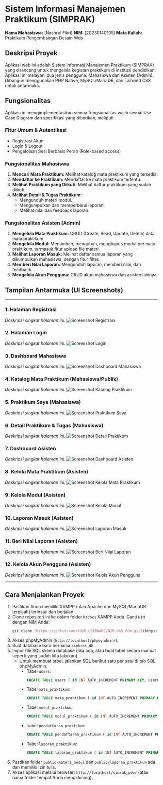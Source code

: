 # Sistem Informasi Manajemen Praktikum (SIMPRAK)

**Nama Mahasiswa:** [Nashrul Fikri]
**NIM:** [20230140105]
**Mata Kuliah:** Praktikum Pengembangan Desain Web

## Deskripsi Proyek
Aplikasi web ini adalah Sistem Informasi Manajemen Praktikum (SIMPRAK) yang dirancang untuk mengelola kegiatan praktikum di institusi pendidikan. Aplikasi ini melayani dua jenis pengguna: Mahasiswa dan Asisten (Admin). Dibangun menggunakan PHP Native, MySQL/MariaDB, dan Tailwind CSS untuk antarmuka.

## Fungsionalitas
Aplikasi ini mengimplementasikan semua fungsionalitas wajib sesuai Use Case Diagram dan spesifikasi yang diberikan, meliputi:

### Fitur Umum & Autentikasi
* Registrasi Akun
* Login & Logout
* Pengelolaan Sesi Berbasis Peran (Role-based access)

### Fungsionalitas Mahasiswa
1.  **Mencari Mata Praktikum:** Melihat katalog mata praktikum yang tersedia.
2.  **Mendaftar ke Praktikum:** Mendaftar ke mata praktikum tertentu.
3.  **Melihat Praktikum yang Diikuti:** Melihat daftar praktikum yang sudah diikuti.
4.  **Melihat Detail & Tugas Praktikum:**
    * Mengunduh materi modul.
    * Mengumpulkan dan memperbarui laporan.
    * Melihat nilai dan feedback laporan.

### Fungsionalitas Asisten (Admin)
1.  **Mengelola Mata Praktikum:** CRUD (Create, Read, Update, Delete) data mata praktikum.
2.  **Mengelola Modul:** Menambah, mengubah, menghapus modul per mata praktikum, termasuk fitur upload file materi.
3.  **Melihat Laporan Masuk:** Melihat daftar semua laporan yang dikumpulkan mahasiswa, dengan fitur filter.
4.  **Memberi Nilai Laporan:** Mengunduh laporan, memberi nilai, dan feedback.
5.  **Mengelola Akun Pengguna:** CRUD akun mahasiswa dan asisten lainnya.

## Tampilan Antarmuka (UI Screenshots)

---

### 1. Halaman Registrasi
*Deskripsi singkat halaman ini.*
![Screenshot Registrasi](screenshots/register.png)

### 2. Halaman Login
*Deskripsi singkat halaman ini.*
![Screenshot Login](screenshots/login.png)

### 3. Dashboard Mahasiswa
*Deskripsi singkat halaman ini.*
![Screenshot Dashboard Mahasiswa](screenshots/dashboard_mahasiswa.png)

### 4. Katalog Mata Praktikum (Mahasiswa/Publik)
*Deskripsi singkat halaman ini.*
![Screenshot Katalog Praktikum](screenshots/katalog_praktikum.png)

### 5. Praktikum Saya (Mahasiswa)
*Deskripsi singkat halaman ini.*
![Screenshot Praktikum Saya](screenshots/praktikum_saya.png)

### 6. Detail Praktikum & Tugas (Mahasiswa)
*Deskripsi singkat halaman ini.*
![Screenshot Detail Praktikum](screenshots/detail_praktikum.png)

### 7. Dashboard Asisten
*Deskripsi singkat halaman ini.*
![Screenshot Dashboard Asisten](screenshots/dashboard_asisten.png)

### 8. Kelola Mata Praktikum (Asisten)
*Deskripsi singkat halaman ini.*
![Screenshot Kelola Mata Praktikum](screenshots/kelola_mata_praktikum.png)

### 9. Kelola Modul (Asisten)
*Deskripsi singkat halaman ini.*
![Screenshot Kelola Modul](screenshots/kelola_modul.png)

### 10. Laporan Masuk (Asisten)
*Deskripsi singkat halaman ini.*
![Screenshot Laporan Masuk](screenshots/laporan_masuk.png)

### 11. Beri Nilai Laporan (Asisten)
*Deskripsi singkat halaman ini.*
![Screenshot Beri Nilai Laporan](screenshots/beri_nilai_laporan.png)

### 12. Kelola Akun Pengguna (Asisten)
*Deskripsi singkat halaman ini.*
![Screenshot Kelola Akun Pengguna](screenshots/kelola_akun.png)

---

## Cara Menjalankan Proyek
1.  Pastikan Anda memiliki XAMPP (atau Apache dan MySQL/MariaDB terpisah) terinstal dan berjalan.
2.  Clone repositori ini ke dalam folder `htdocs` XAMPP Anda. Ganti `NIM` dengan NIM Anda:
    ```bash
    git clone [https://github.com/YOUR_USERNAME/NIM_UAS_PDW.git](https://github.com/YOUR_USERNAME/NIM_UAS_PDW.git) simrak_pdw
    ```
3.  Akses phpMyAdmin (`http://localhost/phpmyadmin/`).
4.  Buat database baru bernama `simbrak_db`.
5.  Impor file SQL skema database (jika ada, atau buat tabel secara manual seperti yang sudah kita lakukan).
    * Untuk membuat tabel, jalankan SQL berikut satu per satu di tab SQL phpMyAdmin:
        * Tabel `users`:
            ```sql
            CREATE TABLE users ( id INT AUTO_INCREMENT PRIMARY KEY, username VARCHAR(50) NOT NULL UNIQUE, password VARCHAR(255) NOT NULL, role ENUM('mahasiswa', 'asisten') NOT NULL, nama VARCHAR(100) NOT NULL, email VARCHAR(100) UNIQUE, created_at TIMESTAMP DEFAULT CURRENT_TIMESTAMP );
            ```
        * Tabel `mata_praktikum`:
            ```sql
            CREATE TABLE mata_praktikum ( id INT AUTO_INCREMENT PRIMARY KEY, nama_praktikum VARCHAR(255) NOT NULL UNIQUE, deskripsi TEXT, kode_praktikum VARCHAR(50) UNIQUE, created_at TIMESTAMP DEFAULT CURRENT_TIMESTAMP );
            ```
        * Tabel `modul_praktikum`:
            ```sql
            CREATE TABLE modul_praktikum ( id INT AUTO_INCREMENT PRIMARY KEY, mata_praktikum_id INT NOT NULL, judul_modul VARCHAR(255) NOT NULL, deskripsi_modul TEXT, nama_file_materi VARCHAR(255), tipe_file_materi VARCHAR(100), ukuran_file_materi INT, created_at TIMESTAMP DEFAULT CURRENT_TIMESTAMP, FOREIGN KEY (mata_praktikum_id) REFERENCES mata_praktikum(id) ON DELETE CASCADE );
            ```
        * Tabel `pendaftaran_praktikum`:
            ```sql
            CREATE TABLE pendaftaran_praktikum ( id INT AUTO_INCREMENT PRIMARY KEY, user_id INT NOT NULL, mata_praktikum_id INT NOT NULL, status_pendaftaran ENUM('pending', 'approved', 'rejected') DEFAULT 'pending', tanggal_daftar TIMESTAMP DEFAULT CURRENT_TIMESTAMP, FOREIGN KEY (user_id) REFERENCES users(id) ON DELETE CASCADE, FOREIGN KEY (mata_praktikum_id) REFERENCES mata_praktikum(id) ON DELETE CASCADE, UNIQUE (user_id, mata_praktikum_id) );
            ```
        * Tabel `laporan_praktikum`:
            ```sql
            CREATE TABLE laporan_praktikum ( id INT AUTO_INCREMENT PRIMARY KEY, pendaftaran_id INT NOT NULL, modul_id INT NOT NULL, nama_file_laporan VARCHAR(255) NOT NULL, tipe_file_laporan VARCHAR(100), ukuran_file_laporan INT, tanggal_upload TIMESTAMP DEFAULT CURRENT_TIMESTAMP, nilai INT, feedback TEXT, status ENUM('pending', 'dinilai') DEFAULT 'pending', FOREIGN KEY (pendaftaran_id) REFERENCES pendaftaran_praktikum(id) ON DELETE CASCADE, FOREIGN KEY (modul_id) REFERENCES modul_praktikum(id) ON DELETE CASCADE, UNIQUE (pendaftaran_id, modul_id) );
            ```
6.  Pastikan folder `public/materi_modul` dan `public/laporan_praktikum` ada dan memiliki izin tulis.
7.  Akses aplikasi melalui browser: `http://localhost/simrak_pdw/` (atau nama folder tempat Anda mengkloning).